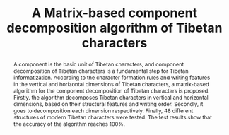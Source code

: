 ---
keywords: ['Tibetan characters', 'decomposition']
authors: ['Chenshuo', 'Miao Huang']
publication: "IEEE INFOCOM 2020 - IEEE Conference on Computer Communications Workshops (INFOCOM WKSHPS)"
abstract: "A component is the basic unit of Tibetan characters, and component decomposition of Tibetan characters is a fundamental step for Tibetan informatization. According to the character formation rules and writing features in the vertical and horizontal dimensions of Tibetan characters, a matrix-based algorithm for the component decomposition of Tibetan characters is proposed. Firstly, the algorithm decomposes Tibetan characters in vertical and horizontal dimensions, based on their structural features and writing order. Secondly, it goes to decomposition each dimension respectively. Finally, 48 different structures of modern Tibetan characters were tested. The test results show that the accuracy of the algorithm reaches 100%."
links:
 - name: url
   link: "https://dl.acm.org/doi/abs/10.1145/3330530.3330540"
copyright: "Copyright (c) 2020 Moya"
title: "A Matrix-based component decomposition algorithm of Tibetan characters"
ENTRYTYPE: "conference paper"
enableToc: False
enableWhoami: False
pinned: true
publishDate: "2019-05-05"
---